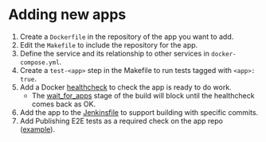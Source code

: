 # Adding new apps

1. Create a `Dockerfile` in the repository of the app you want to add.
1. Edit the `Makefile` to include the repository for the app.
1. Define the service and its relationship to other services in `docker-compose.yml`.
1. Create a `test-<app>` step in the Makefile to run tests tagged with `<app>: true`.
1. Add a Docker [healthcheck][docker-healthcheck] to check the app is ready to do work.
    - The [wait_for_apps][docker_rake] stage of the build will block until the healthcheck comes back as OK.
1. Add the app to the [Jenkinsfile](https://github.com/alphagov/publishing-e2e-tests/blob/main/Jenkinsfile) to support building with specific commits.
1. Add Publishing E2E tests as a required check on the app repo ([example](https://github.com/alphagov/publisher/commit/712563d5d3e72685b1848bb61ea6cfc28b3449c3)).

[docker-healthcheck]: https://docs.docker.com/engine/reference/builder/#healthcheck
[docker_rake]: ../lib/tasks/docker.rake
